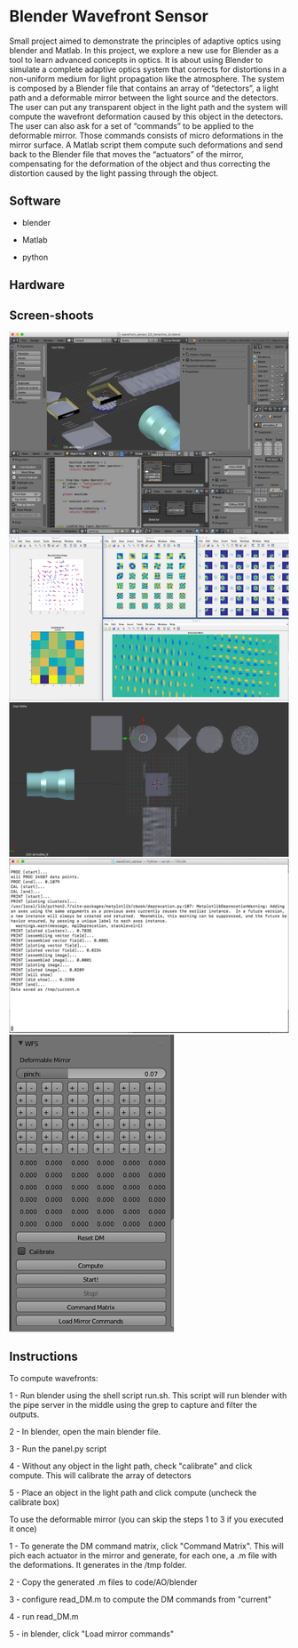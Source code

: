 # Blender Wavefront Sensor

Small project aimed to demonstrate the principles of adaptive optics using blender and Matlab. In this project, we explore a new use for Blender as a tool to learn advanced concepts in optics. It is about using Blender to simulate a complete adaptive optics system that corrects for distortions in a non-uniform medium for light propagation like the atmosphere. The system is composed by a Blender file that contains an array of “detectors”, a light path and a deformable mirror between the light source and the detectors. The user can put any transparent object in the light path and the system will compute the wavefront deformation caused by this object in the detectors. The user can also ask for a set of “commands” to be applied to the deformable mirror. Those commands consists of micro deformations in the mirror surface. A Matlab script them compute such deformations and send back to the Blender file that moves the “actuators” of the mirror, compensating for the deformation of the object and thus correcting the distortion caused by the light passing through the object.

## Software

- blender

- Matlab

- python

## Hardware

## Screen-shoots

![Screenshoot 1](/doc/homepage/blender.png?raw=true "Sample image 1")
![wavefront plots](/doc/homepage/plotsMatlab.png?raw=true "wavefront plots")
![optical devices](/doc/homepage/devices.png?raw=true "optical devices")
![pipe server interface](/doc/homepage/interface.png?raw=true "pipe server interface")
![blender panel](/doc/homepage/panel.png?raw=true "blender panel")

## Instructions

To compute wavefronts:

1 - Run blender using the shell script run.sh. This script will run blender with the pipe server in the middle using the grep to capture and filter the outputs.

2 - In blender, open the main blender file.

3 - Run the panel.py script

4 - Without any object in the light path, check "calibrate" and click compute. This will calibrate the array of detectors

5 - Place an object in the light path and click compute (uncheck the calibrate box)


To use the deformable mirror (you can skip the steps 1 to 3 if you executed it once)

1 - To generate the DM command matrix, click "Command Matrix". This will pich each actuator in the mirror and generate, for each one, a .m file with the deformations. It generates in the /tmp folder.

2 - Copy the generated .m files to code/AO/blender

3 - configure read_DM.m to compute the DM commands from "current" 

4 - run read_DM.m 

5 - in blender, click "Load mirror commands"


